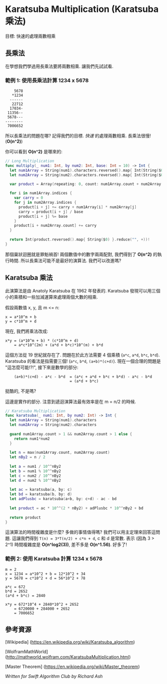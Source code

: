 # Karatsuba Multiplication (Karatsuba 乘法)

<!--
Goal: To quickly multiply two numbers together
-->
目標: 快速的處理兩數相乘

<!--
## Long Multiplication

In grade school we learned how to multiply two numbers together via Long Multiplication. Let's try that first!
-->

## 長乘法

在學想我們學過用長乘法要將兩數相乘. 讓我們先試試看.

<!--
### Example 1: Multiply 1234 by 5678 using Long Multiplication
-->

### 範例 1: 使用長乘法計算 1234 x 5678

	    5678
	   *1234
	  ------
	   22712
	  17034-
	 11356--
	 5678---
	--------
	 7006652

<!--
So what's the problem with Long Multiplication? Well remember the first part of our goal. To *quickly* multiply two numbers together. Long Multiplication is slow! (**O(n^2)**) 

You can see where the **O(n^2)** comes from in the implementation of Long Multiplication:
-->

所以長乘法的問題在哪? 記得我們的目標. *快速* 的處理兩數相乘. 長乘法很慢! (**O(n^2)**)

你可以看到 **O(n^2)** 是哪來的:


```swift
// Long Multiplication
func multiply(_ num1: Int, by num2: Int, base: Int = 10) -> Int {
  let num1Array = String(num1).characters.reversed().map{ Int(String($0))! }
  let num2Array = String(num2).characters.reversed().map{ Int(String($0))! }
  
  var product = Array(repeating: 0, count: num1Array.count + num2Array.count)

  for i in num1Array.indices {
    var carry = 0
    for j in num2Array.indices {
      product[i + j] += carry + num1Array[i] * num2Array[j]
      carry = product[i + j] / base
      product[i + j] %= base
    }
    product[i + num2Array.count] += carry
  }
  
  return Int(product.reversed().map{ String($0) }.reduce("", +))!
}
```

<!--
The double for loop is the culprit! By comparing each of the digits (as is necessary!) we set ourselves up for an **O(n^2)** running time. So Long Multiplication might not be the best algorithm after all. Can we do better?
-->

那個巢狀迴圈就是罪魁禍首! 兩個數值中的數字兩兩配對, 我們得到了 **O(n^2)** 的執行時間. 所以長乘法可能不是最好的演算法. 我們可以改進嗎?

<!--
## Karatsuba Multiplication

The Karatsuba Algorithm was discovered by Anatoly Karatsuba and published in 1962. Karatsuba discovered that you could compute the product of two large numbers using three smaller products and some addition and subtraction.

For two numbers x, y, where m <= n:
-->

## Karatsuba 乘法

此演算法是由 Anatoly Karatsuba 在 1962 年發表的. Karatsuba 發現可以用三個小的乘積和一些加減運算來處理兩個大數的相乘.

假設兩數值 x, y, 且 m <= n:

	x = a*10^m + b
	y = c*10^m + d

<!--
Now, we can say:
-->

現在, 我們將乘法改成:

	x*y = (a*10^m + b) * (c*10^m + d)
	    = a*c*10^(2m) + (a*d + b*c)*10^(m) + b*d

<!--
This had been know since the 19th century. The problem is that the method requires 4 multiplications (`a*c`, `a*d`, `b*c`, `b*d`). Karatsuba's insight was that you only need three! (`a*c`, `b*d`, `(a+b)*(c+d)`). Now a perfectly valid question right now would be "How is that possible!?!" Here's the math:
-->

這個方法從 19 世紀就存在了. 問題在於此方法需要 4 個乘積 (`a*c`, `a*d`, `b*c`, `b*d`). Karatsuba 的看法是指需要三個! (`a*c`, `b*d`, `(a+b)*(c+d)`). 現在一個合理的問題是 "這怎麼可能!?!", 接下來是數學的部分:

        (a+b)*(c+d) - a*c - b*d  = (a*c + a*d + b*c + b*d) - a*c - b*d
                                 = (a*d + b*c)

<!--
Pretty cool, huh?

Here's the full implementation. Note that the recursive algorithm is most efficient at m = n/2.
-->

挺酷的, 不是嗎?

這邊是實作的部分. 注意到遞迴演算法最有效率是在 m = n/2 的時候.


```swift
// Karatsuba Multiplication
func karatsuba(_ num1: Int, by num2: Int) -> Int {
  let num1Array = String(num1).characters
  let num2Array = String(num2).characters
  
  guard num1Array.count > 1 && num2Array.count > 1 else {
    return num1*num2
  }
  
  let n = max(num1Array.count, num2Array.count)
  let nBy2 = n / 2
  
  let a = num1 / 10^^nBy2
  let b = num1 % 10^^nBy2
  let c = num2 / 10^^nBy2
  let d = num2 % 10^^nBy2
  
  let ac = karatsuba(a, by: c)
  let bd = karatsuba(b, by: d)
  let adPlusbc = karatsuba(a+b, by: c+d) - ac - bd
  
  let product = ac * 10^^(2 * nBy2) + adPlusbc * 10^^nBy2 + bd
  
  return product
}
```

<!--
What about the running time of this algorithm? Is all this extra work worth it? We can use the Master Theorem to answer this question. This leads us to `T(n) = 3*T(n/2) + c*n + d` where c & d are some constants. It follows (because 3 > 2^1) that the running time is **O(n^log2(3))** which is roughly **O(n^1.56)**. Much better! 
-->

這演算法的時間複雜度是什麼? 多做的事情值得嗎? 我們可以用主定理來回答這問題. 這讓我們得到 `T(n) = 3*T(n/2) + c*n + d`, c 和 d 是常數. 表示 (因為 3 > 2^1) 時間複雜度是 **O(n^log2(3))**, 差不多是 **O(n^1.56)**. 好多了!

<!--
### Example 2: Multiply 1234 by 5678 using Karatsuba Multiplication
-->

### 範例 2: 使用 Karatsuba 計算 1234 x 5678

	m = 2
	x = 1234 = a*10^2 + b = 12*10^2 + 34
	y = 5678 = c*10^2 + d = 56*10^2 + 78

	a*c = 672
	b*d = 2652
	(a*d + b*c) = 2840
	
	x*y = 672*10^4 + 2840*10^2 + 2652
	    = 6720000 + 284000 + 2652
	    = 7006652	
 
<!--
## Resources
-->


## 參考資源


[Wikipedia] (https://en.wikipedia.org/wiki/Karatsuba_algorithm)

[WolframMathWorld] (http://mathworld.wolfram.com/KaratsubaMultiplication.html) 

[Master Theorem] (https://en.wikipedia.org/wiki/Master_theorem)

*Written for Swift Algorithm Club by Richard Ash*
